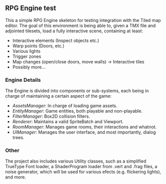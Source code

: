 ## RPG Engine test

This a simple RPG Engine skeleton for testing integration with the Tiled map editor. The goal of this environment is being able to, given a TMX file and adjointed tilesets, load a fully interactive scene, containing at least:

- Interactive elements (Inspect objects etc.)
- Warp points (Doors, etc.)
- Various lights
- Trigger zones
- Map changes (open/close doors, move walls) -> Interactive tiles
- Possibly more...

### Engine Details

The Engine is divided into components or sub-systems, each being in charge of maintaining a certain aspect of the game:

- *AssetsManager*: In charge of loading game assets.
- *EntityManager*: Game entities, both playable and non-playable.
- *FilterManager*: Box2D collision filters.
- *Renderer*: Maintains a valid SpriteBatch and Viewport.
- *RoomManager*: Manages game rooms, their interactions and whatnot.
- *UIManager*: Manages the user interface, and most importantly, dialog trees.

### Other

The project also includes various Utility classes, such as a simplified TrueType Font loader, a ShaderProgram loader from .vert and .frag files, a noise generator, which will be used for various efects (e.g. flickering lights), and more.